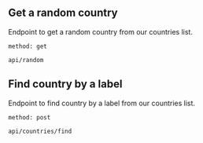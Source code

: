 ## Get a random country

Endpoint to get a random country from our countries list.

```
method: get

api/random
```

## Find country by a label

Endpoint to find country by a label from our countries list.

```
method: post

api/countries/find
```

